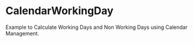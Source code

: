 # CalendarWorkingDay
Example to Calculate Working Days and Non Working Days using Calendar Management.

